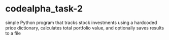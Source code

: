 # codealpha_task-2
simple Python program that tracks stock investments using a hardcoded price dictionary, calculates total portfolio value, and optionally saves results to a file
